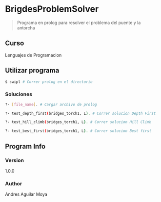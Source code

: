 # BrigdesProblemSolver

> Programa en prolog para resolver el problema del puente y la antorcha

## Curso

Lenguajes de Programacion

## Utilizar programa

```bash
$ swipl # Correr prolog en el directorio
```

### Soluciones

```bash
?- [file_name]. # Cargar archivo de prolog

?- test_depth_first(bridges_torch1, L). # Correr solucion Depth First

?- test_hill_climb(bridges_torch1, L). # Correr solucion Hill Climb

?- test_best_first(bridges_torch1, L). # Correr solucion Best first
```

## Program Info

### Version

1.0.0

### Author

Andres Aguilar Moya

